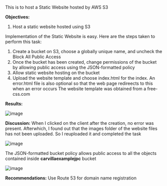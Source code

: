 This is to host a Static Website hosted by AWS S3

**Objectives:**
  1. Host a static website hosted using S3

Implementation of the Static Website is easy. Here are the steps taken to perform this task:
  1. Create a bucket on S3, choose a globally unique name, and uncheck the Block All Public Access
  2. Once the bucket has been created, change permissions of the bucket by allowing public access using the JSON-formatted policy
  3. Allow static website hosting on the bucket
  4. Upload the website template and choose index.html for the index. An error.html file is also optional so that the web page redireects to this when an error occurs The website template was obtained from a free-css.com

     
**Results:**

![image](https://github.com/JayPhantom/AWS-Cloud-Portfolio/assets/109772529/1b60717a-85ef-42c0-bc77-91b971ad8bc3)


**Discussion:**
When I clicked on the client after the creation, no error was present. Afterwhich, I found out that the images folder of the website files has not been uploaded. So I reuploaded it and completed the task

![image](https://github.com/JayPhantom/AWS-Cloud-Portfolio/assets/109772529/4120c039-7146-49e2-96ab-6d5f8d476b81)


The JSON-formatted bucket policy allows public access to all the objects contained inside **carvillaexamplejpc** bucket 

![image](https://github.com/JayPhantom/AWS-Cloud-Portfolio/assets/109772529/487aa54c-9640-41b9-a1be-d65135a0746e)

**Recommendations:**
Use Route 53 for domain name registration
